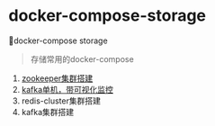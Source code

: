 # docker-compose-storage
🗿docker-compose storage

> 存储常用的docker-compose


1. [zookeeper集群搭建](https://github.com/xiao-ren-wu/docker-compose-storage/blob/main/zookeeper-docker-compose.yml)
2. [kafka单机，带可视化监控](https://github.com/xiao-ren-wu/docker-compose-storage/blob/main/kafka-stand-alone-docker-compose.yml)
3. redis-cluster集群搭建
4. kafka集群搭建

